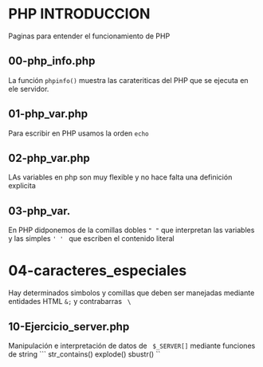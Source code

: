 # PHP INTRODUCCION
Paginas para entender el funcionamiento de PHP

## 00-php_info.php
La función ```phpinfo()``` muestra las carateriticas del PHP que se ejecuta en ele servidor.

## 01-php_var.php
Para escribir en PHP usamos la orden ```echo ``` 

## 02-php_var.php
LAs variables en php son muy flexible y no hace falta una definición explicita

## 03-php_var. 
En PHP  didponemos de la comillas dobles ``` " " ``` que interpretan las variables  y las simples ``` ' '  ```   que escriben el contenido literal

# 04-caracteres_especiales
Hay determinados simbolos y comillas que deben ser manejadas mediante entidades HTML ``` &; ``` y contrabarras ```  \ ``` 

## 10-Ejercicio_server.php
Manipulación e interpretación de datos de ``` $_SERVER[]```  mediante funciones de string ``` str_contains() explode() sbustr() `` 


